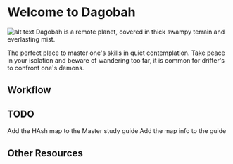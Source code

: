 # Welcome to Dagobah

![alt text](https://github.com/kmoonwright/Master_Study_Guide/blob/master/_READMEs/Assets/dagobah-training.jpg "Dagobah")
Dagobah is a remote planet, covered in thick swampy terrain and everlasting mist.

The perfect place to master one's skills in quiet contemplation. Take peace in your isolation and beware of wandering too far, it is common for drifter's to confront one's demons.

## Workflow

## TODO
Add the HAsh map to the Master study guide
Add the map info to the guide

## Other Resources